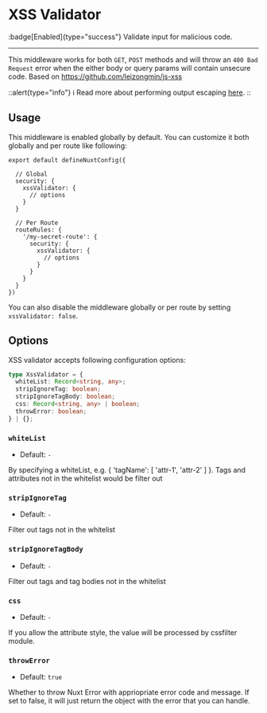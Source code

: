 # XSS Validator

:badge[Enabled]{type="success"} Validate input for malicious code.

---

This middleware works for both `GET`, `POST` methods and will throw an `400 Bad Request` error when the either body or query params will contain unsecure code. Based on <https://github.com/leizongmin/js-xss>

::alert{type="info"}
ℹ Read more about performing output escaping [here](https://cheatsheetseries.owasp.org/cheatsheets/Nodejs_Security_Cheat_Sheet.html#perform-output-escaping).
::

## Usage

This middleware is enabled globally by default. You can customize it both globally and per route like following:

```js{}[nuxt.config.ts]
export default defineNuxtConfig({

  // Global
  security: {
    xssValidator: {
      // options
    }
  }

  // Per Route
  routeRules: {
    '/my-secret-route': {
      security: {
        xssValidator: {
          // options
        }
      }
    }
  }
})
```

You can also disable the middleware globally or per route by setting `xssValidator: false`.

## Options

XSS validator accepts following configuration options:

```ts
type XssValidator = {
  whiteList: Record<string, any>;
  stripIgnoreTag: boolean;
  stripIgnoreTagBody: boolean;
  css: Record<string, any> | boolean;
  throwError: boolean;
} | {};
```

### `whiteList`

- Default: `-`

By specifying a whiteList, e.g. { 'tagName': [ 'attr-1', 'attr-2' ] }. Tags and attributes not in the whitelist would be filter out

### `stripIgnoreTag`

- Default: `-`

Filter out tags not in the whitelist

### `stripIgnoreTagBody`

- Default: `-`

Filter out tags and tag bodies not in the whitelist

### `css`

- Default: `-`

If you allow the attribute style, the value will be processed by cssfilter module.

### `throwError`

- Default: `true`

Whether to throw Nuxt Error with appriopriate error code and message. If set to false, it will just return the object with the error that you can handle.

